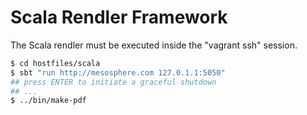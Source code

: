 Scala Rendler Framework
========

The Scala rendler must be executed inside the "vagrant ssh" session.

```bash
$ cd hostfiles/scala
$ sbt "run http://mesosphere.com 127.0.1.1:5050"
## press ENTER to initiate a graceful shutdown
## ...
$ ../bin/make-pdf
```
